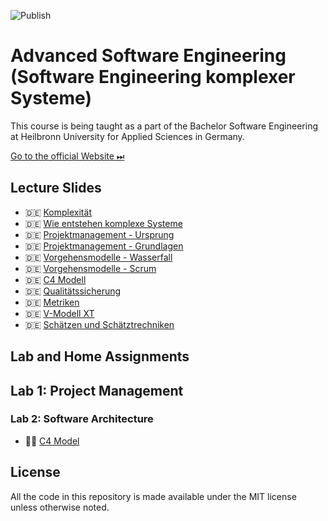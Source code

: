 

![Publish](https://github.com/aheil/hhn-seks/workflows/Publish/badge.svg?branch=main)

# Advanced Software Engineering (Software Engineering komplexer Systeme)

This course is being taught as a part of the Bachelor Software Engineering at Heilbronn University for Applied Sciences in Germany. 

[Go to the official Website ⏭](https://www.hs-heilbronn.de/seks)

## Lecture Slides 

* 🇩🇪 [Komplexität](slides/seks.01.de.pdf)
* 🇩🇪 [Wie entstehen komplexe Systeme](slides/seks.02.de.pdf)
* 🇩🇪 [Projektmanagement - Ursprung](slides/seks.03.de.pdf)
* 🇩🇪 [Projektmanagement - Grundlagen](slides/seks.04.de.pdf)
* 🇩🇪 [Vorgehensmodelle - Wasserfall](slides/seks.05.de.pdf)
* 🇩🇪 [Vorgehensmodelle - Scrum](slides/seks.06.de.pdf)
* 🇩🇪 [C4 Modell](slides/seks.07.de.pdf)
* 🇩🇪 [Qualitätssicherung](slides/seks.08.de.pdf)
* 🇩🇪 [Metriken](slides/seks.09.de.pdf)
* 🇩🇪 [V-Modell XT](slides/seks.10.de.pdf)
* 🇩🇪 [Schätzen und Schätztrechniken](slides/seks.11.de.pdf)

## Lab and Home Assignments 

## Lab 1: Project Management

### Lab 2: Software Architecture 

* 🏋️‍♀️ [C4 Model](labs/02_swarch/c4_exercise.md)

## License

All the code in this repository is made available under the MIT license unless otherwise noted.


